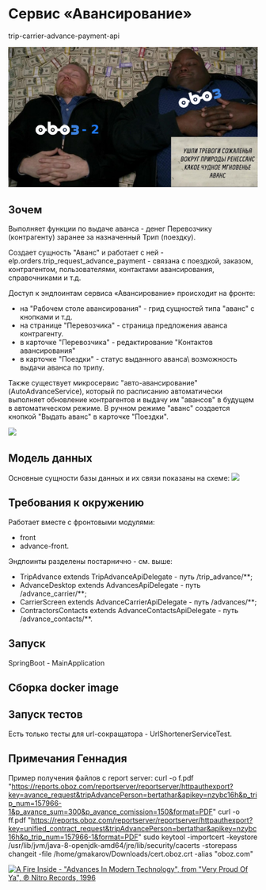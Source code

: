 # Сервис «Авансирование»
trip-carrier-advance-payment-api

![](advance.png)
## Зочем
Выполняет функции по выдаче аванса - денег Перевозчику (контрагенту) заранее за назначенный Трип (поездку).

Создает сущность "Аванс" и работает с ней - elp.orders.trip_request_advance_payment - связана с поездкой, заказом, контрагентом, пользователями, контактами авансирования, справочниками и т.д.

Доступ к эндпоинтам сервиса «Авансирование» происходит на фронте:

- на "Рабочем столе авансирования" - грид сущностей типа "аванс" с кнопками и т.д.
- на странице "Перевозчика" - страница предложения аванса контрагенту.
- в карточке "Перевозчика" - редактирование "Контактов авансирования"
- в карточке "Поездки" - статус выданного аванса\ возможность выдачи аванса по трипу.

Также существует микросервис "авто-авансирование" (AutoAdvanceService), который по расписанию автоматически выполняет обновление контрагентов и выдачу им "авансов" в будущем в автоматическом режиме. В ручном режиме "аванс" создается кнопкой "Выдать аванс" в карточке "Поездки".

![](schema.png)

## Модель данных
Основные сущности базы данных и их связи показаны на схеме:
![](model.jpg)

## Требования к окружению
Работает вместе с фронтовыми модулями:
- front 
- advance-front. 


Эндпоинты разделены постарнично - cм. выше:
- TripAdvance extends TripAdvanceApiDelegate - путь  /trip_advance/**;
- AdvanceDesktop extends AdvancesApiDelegate - путь  /advance_carrier/**; 
- CarrierScreen extends AdvanceCarrierApiDelegate - путь /advances/**;
- ContractorsContacts extends AdvanceContactsApiDelegate - путь /advance_contacts/**.


## Запуск
SpringBoot - MainApplication

## Сборка docker image

## Запуск тестов
Есть только тесты для url-сокращатора - UrlShortenerServiceTest.


## Примечания Геннадия
Пример получения файлов с report server:
curl -o f.pdf "https://reports.oboz.com/reportserver/reportserver/httpauthexport?key=avance_request&tripAdvancePerson=bertathar&apikey=nzybc16h&p_trip_num=157966-1&p_avance_sum=300&p_avance_comission=150&format=PDF"
curl -o ff.pdf "https://reports.oboz.com/reportserver/reportserver/httpauthexport?key=unified_contract_request&tripAdvancePerson=bertathar&apikey=nzybc16h&p_trip_num=157966-1&format=PDF"
sudo keytool -importcert -keystore /usr/lib/jvm/java-8-openjdk-amd64/jre/lib/security/cacerts -storepass changeit -file /home/gmakarov/Downloads/cert.oboz.crt -alias "oboz.com"

[![A Fire Inside - "Advances In Modern Technology", 
from "Very Proud Of Ya", ℗ Nitro Records, 1996](
https://i.ytimg.com/vi/KD4VkG6yuLM/maxresdefault.jpg)
](https://www.youtube.com/watch?v=KD4VkG6yuLM
"AFI - Advances In Modern Technology")
